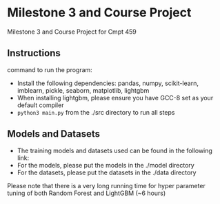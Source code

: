# Milestone 3 and Course Project
Milestone 3 and Course Project for Cmpt 459

## Instructions
command to run the program: 
- Install the following dependencies: pandas, numpy, scikit-learn, imblearn, pickle, seaborn, matplotlib, lightgbm
- When installing lightgbm, please ensure you have GCC-8 set as your default compiler
- `python3 main.py` from the ./src directory to run all steps

## Models and Datasets
- The training models and datasets used can be found in the following link: 
- For the models, please put the models in the ./model directory
- For the datasets, please put the datasets in the ./data directory

Please note that there is a very long running time for hyper parameter tuning of both Random Forest and LightGBM (~6 hours)
